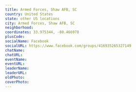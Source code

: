 ```yaml
---
title: Armed Forces, Shaw AFB, SC
country: United States
state: other US locations
city: Armed Forces, Shaw AFB, SC
neighborhood: 
coordinates: 33.975344, -80.466978
plusCode:
socialName: Facebook
socialURL: https://www.facebook.com/groups/416935265327149
chatName:
chatURL:
eventName:
eventURL:
leaderName:
leaderURL:
oldPhoto: 
coverPhoto:
---
```

